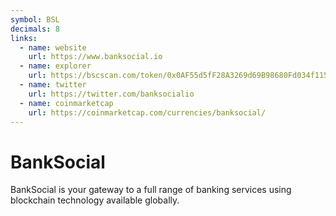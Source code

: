 ```yaml
---
symbol: BSL
decimals: 8
links:
  - name: website
    url: https://www.banksocial.io
  - name: explorer
    url: https://bscscan.com/token/0x0AF55d5fF28A3269d69B98680Fd034f115dd53Ac
  - name: twitter
    url: https://twitter.com/banksocialio
  - name: coinmarketcap
    url: https://coinmarketcap.com/currencies/banksocial/
---
```


# BankSocial

BankSocial is your gateway to a full range of banking services using blockchain technology available globally.
